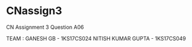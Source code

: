 # CNassign3
CN Assignment 3
Question A06

TEAM :
GANESH GB - 1KS17CS024
NITISH KUMAR GUPTA - 1KS17CS049
